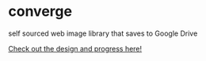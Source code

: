 # converge
self sourced web image library that saves to Google Drive

[Check out the design and progress here!](https://www.notion.so/converge-0f21d3a451a141fea22e2e90e087bed2)
